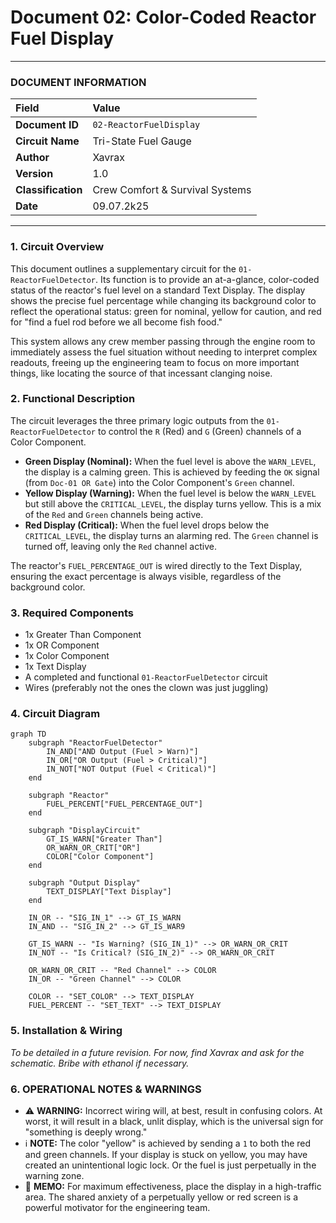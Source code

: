 # Document 02: Color-Coded Reactor Fuel Display

---

### **DOCUMENT INFORMATION**

| Field | Value |
| :--- | :--- |
| **Document ID** | `02-ReactorFuelDisplay` |
| **Circuit Name**| Tri-State Fuel Gauge |
| **Author** | Xavrax |
| **Version** | 1.0 |
| **Classification** | Crew Comfort & Survival Systems |
| **Date**| 09.07.2k25 |

---

### 1. Circuit Overview

This document outlines a supplementary circuit for the `01-ReactorFuelDetector`. Its function is to provide an at-a-glance, color-coded status of the reactor's fuel level on a standard Text Display. The display shows the precise fuel percentage while changing its background color to reflect the operational status: green for nominal, yellow for caution, and red for "find a fuel rod before we all become fish food."

This system allows any crew member passing through the engine room to immediately assess the fuel situation without needing to interpret complex readouts, freeing up the engineering team to focus on more important things, like locating the source of that incessant clanging noise.

### 2. Functional Description

The circuit leverages the three primary logic outputs from the `01-ReactorFuelDetector` to control the `R` (Red) and `G` (Green) channels of a Color Component.

-   **Green Display (Nominal):** When the fuel level is above the `WARN_LEVEL`, the display is a calming green. This is achieved by feeding the `OK` signal (from `Doc-01 OR Gate`) into the Color Component's `Green` channel.
-   **Yellow Display (Warning):** When the fuel level is below the `WARN_LEVEL` but still above the `CRITICAL_LEVEL`, the display turns yellow. This is a mix of the `Red` and `Green` channels being active.
-   **Red Display (Critical):** When the fuel level drops below the `CRITICAL_LEVEL`, the display turns an alarming red. The `Green` channel is turned off, leaving only the `Red` channel active.

The reactor's `FUEL_PERCENTAGE_OUT` is wired directly to the Text Display, ensuring the exact percentage is always visible, regardless of the background color.

### 3. Required Components

-   1x Greater Than Component
-   1x OR Component
-   1x Color Component
-   1x Text Display
-   A completed and functional `01-ReactorFuelDetector` circuit
-   Wires (preferably not the ones the clown was just juggling)

### 4. Circuit Diagram

```mermaid
graph TD
    subgraph "ReactorFuelDetector"
        IN_AND["AND Output (Fuel > Warn)"]
        IN_OR["OR Output (Fuel > Critical)"]
        IN_NOT["NOT Output (Fuel < Critical)"]
    end

    subgraph "Reactor"
        FUEL_PERCENT["FUEL_PERCENTAGE_OUT"]
    end

    subgraph "DisplayCircuit"
        GT_IS_WARN["Greater Than"]
        OR_WARN_OR_CRIT["OR"]
        COLOR["Color Component"]
    end

    subgraph "Output Display"
        TEXT_DISPLAY["Text Display"]
    end
    
    IN_OR -- "SIG_IN_1" --> GT_IS_WARN
    IN_AND -- "SIG_IN_2" --> GT_IS_WAR9

    GT_IS_WARN -- "Is Warning? (SIG_IN_1)" --> OR_WARN_OR_CRIT
    IN_NOT -- "Is Critical? (SIG_IN_2)" --> OR_WARN_OR_CRIT
    
    OR_WARN_OR_CRIT -- "Red Channel" --> COLOR
    IN_OR -- "Green Channel" --> COLOR

    COLOR -- "SET_COLOR" --> TEXT_DISPLAY
    FUEL_PERCENT -- "SET_TEXT" --> TEXT_DISPLAY

```

### 5. Installation & Wiring

*To be detailed in a future revision. For now, find Xavrax and ask for the schematic. Bribe with ethanol if necessary.*

### 6. OPERATIONAL NOTES & WARNINGS

-   :warning: **WARNING:** Incorrect wiring will, at best, result in confusing colors. At worst, it will result in a black, unlit display, which is the universal sign for "something is deeply wrong."
-   :information_source: **NOTE:** The color "yellow" is achieved by sending a `1` to both the red and green channels. If your display is stuck on yellow, you may have created an unintentional logic lock. Or the fuel is just perpetually in the warning zone.
-   :memo: **MEMO:** For maximum effectiveness, place the display in a high-traffic area. The shared anxiety of a perpetually yellow or red screen is a powerful motivator for the engineering team. 